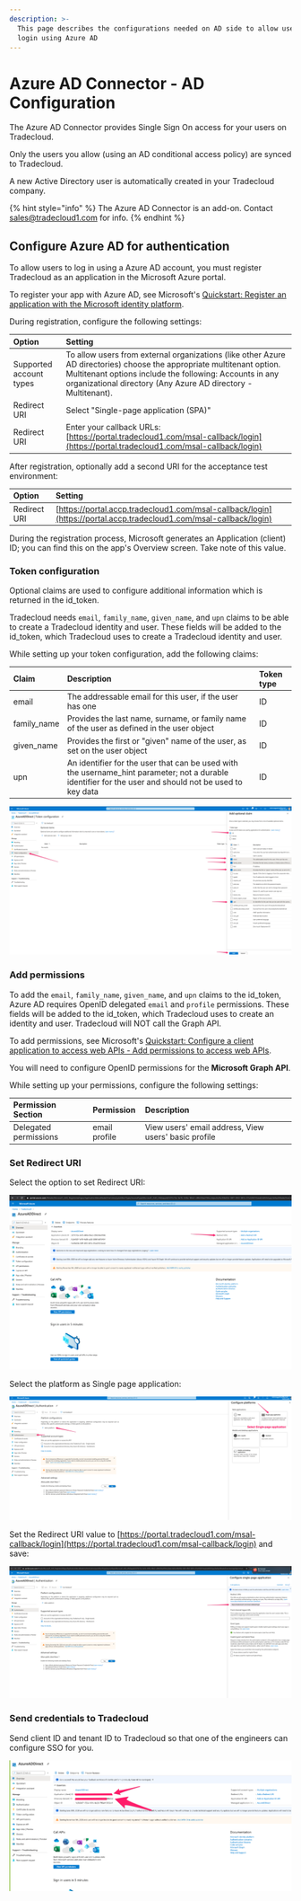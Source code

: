 ```yaml
---
description: >-
  This page describes the configurations needed on AD side to allow users to
  login using Azure AD
---
```


# Azure AD Connector - AD Configuration

The Azure AD Connector provides Single Sign On access for your users on Tradecloud.

Only the users you allow (using an AD conditional access policy) are synced to Tradecloud.

A new Active Directory user is automatically created in your Tradecloud company.

{% hint style="info" %}
The Azure AD Connector is an add-on. Contact [sales@tradecloud1.com](sales@tradecloud1.com) for info.
{% endhint %}

## Configure Azure AD for authentication

To allow users to log in using a Azure AD account, you must register Tradecloud as an application in the Microsoft Azure portal.

To register your app with Azure AD, see Microsoft's [Quickstart: Register an application with the Microsoft identity platform](https://learn.microsoft.com/azure/active-directory/develop/quickstart-register-app).

During registration, configure the following settings:

| Option                  | Setting                                                                                                                                                                                                                                             |
| :---------------------- | :-------------------------------------------------------------------------------------------------------------------------------------------------------------------------------------------------------------------------------------------------- |
| Supported account types | To allow users from external organizations (like other Azure AD directories) choose the appropriate multitenant option. Multitenant options include the following: Accounts in any organizational directory (Any Azure AD directory - Multitenant). |
| Redirect URI            | Select "Single-page application (SPA)"                                                                                                                                                                                                              |
| Redirect URI            | Enter your callback URLs: [https://portal.tradecloud1.com/msal-callback/login](https://portal.tradecloud1.com/msal-callback/login)                                                                                                                  |

After registration, optionally add a second URI for the acceptance test environment:

| Option       | Setting                                                                                                            |
| :----------- | :----------------------------------------------------------------------------------------------------------------- |
| Redirect URI | [https://portal.accp.tradecloud1.com/msal-callback/login](https://portal.accp.tradecloud1.com/msal-callback/login) |

During the registration process, Microsoft generates an Application (client) ID; you can find this on the app's Overview screen. Take note of this value.

### Token configuration

Optional claims are used to configure additional information which is returned in the id_token.

Tradecloud needs `email`, `family_name`, `given_name`, and `upn` claims to be able to create a Tradecloud identity and user. These fields will be added to the id_token, which Tradecloud uses to create a Tradecloud identity and user.

While setting up your token configuration, add the following claims:

| Claim       | Description                                                                                                                                            | Token type |
| :---------- | :----------------------------------------------------------------------------------------------------------------------------------------------------- | :--------- |
| email       | The addressable email for this user, if the user has one                                                                                               | ID         |
| family_name | Provides the last name, surname, or family name of the user as defined in the user object                                                              | ID         |
| given_name  | Provides the first or "given" name of the user, as set on the user object                                                                              | ID         |
| upn         | An identifier for the user that can be used with the username_hint parameter; not a durable identifier for the user and should not be used to key data | ID         |

![Claims](../../.gitbook/assets/azure-claims.png)

### Add permissions

To add the `email`, `family_name`, `given_name`, and `upn` claims to the id_token, Azure AD requires OpenID delegated `email` and `profile` permissions. These fields will be added to the id_token, which Tradecloud uses to create an identity and user. Tradecloud will NOT call the Graph API.

To add permissions, see Microsoft's [Quickstart: Configure a client application to access web APIs - Add permissions to access web APIs](https://docs.microsoft.com/en-us/azure/active-directory/develop/quickstart-configure-app-access-web-apis#add-permissions-to-access-web-apis).

You will need to configure OpenID permissions for the **Microsoft Graph API**.

While setting up your permissions, configure the following settings:

| Permission Section    | Permission        | Description                                             |
| :-------------------- | :---------------- | :------------------------------------------------------ |
| Delegated permissions | email profile     | View users' email address, View users' basic profile    |

### Set Redirect URI

Select the option to set Redirect URI:

![Redirect URI Option](../../.gitbook/assets/azure-select-redirect.png)

Select the platform as Single page application:

![Platform Selection](../../.gitbook/assets/azure-select-spa.png)

Set the Redirect URI value to [https://portal.tradecloud1.com/msal-callback/login](https://portal.tradecloud1.com/msal-callback/login) and save:

![Redirect URI Configuration](../../.gitbook/assets/azure-spa-redirect.png)

### Send credentials to Tradecloud

Send client ID and tenant ID to Tradecloud so that one of the engineers can configure SSO for you.

![Client and Tenant IDs](../../.gitbook/assets/azure-ids.png)
